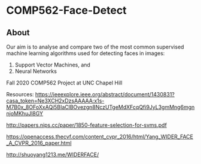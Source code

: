 # COMP562-Face-Detect

## About
Our aim is to analyse and compare two of the most common supervised machine learning algorithms used for detecting faces in images:
1. Support Vector Machines, and
2. Neural Networks

Fall 2020 COMP562 Project at UNC Chapel Hill

Resources:
https://ieeexplore.ieee.org/abstract/document/1430831?casa_token=Ne3XCH2xDzsAAAAA:x1s-M7B0x_8OFoXxAQi5BIaClBOvezgn8NczUTgeMdXFcqQfi9JyL3gmMng6mgnnjoMKhuJl8GY

http://papers.nips.cc/paper/1850-feature-selection-for-svms.pdf

https://openaccess.thecvf.com/content_cvpr_2016/html/Yang_WIDER_FACE_A_CVPR_2016_paper.html

http://shuoyang1213.me/WIDERFACE/
